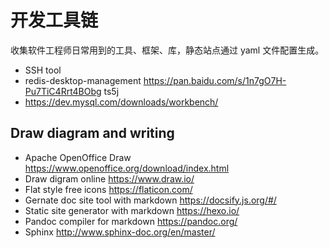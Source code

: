 # 开发工具链

收集软件工程师日常用到的工具、框架、库，静态站点通过 yaml 文件配置生成。

-   SSH tool 
- redis-desktop-management  https://pan.baidu.com/s/1n7gO7H-Pu7TiC4Rrt4BObg ts5j
- https://dev.mysql.com/downloads/workbench/


## Draw diagram and writing

- Apache OpenOffice Draw  https://www.openoffice.org/download/index.html
- Draw digram online https://www.draw.io/
- Flat style free icons https://flaticon.com/
- Gernate doc site tool with markdown https://docsify.js.org/#/
- Static site generator with markdown https://hexo.io/
- Pandoc compiler for markdown https://pandoc.org/
- Sphinx http://www.sphinx-doc.org/en/master/

